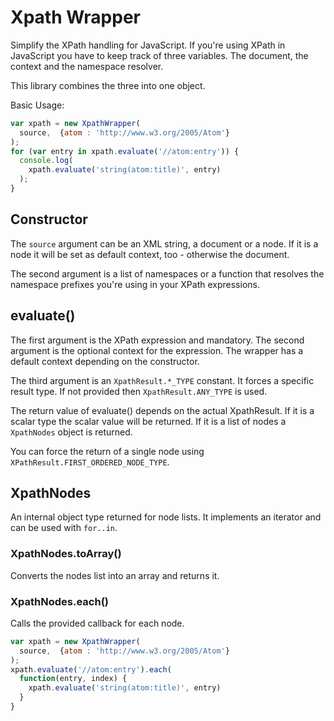 # Xpath Wrapper

Simplify the XPath handling for JavaScript. If you're using XPath
in JavaScript you have to keep track of three variables. The document, the context
and the namespace resolver.

This library combines the three into one object.

Basic Usage:

```javascript
var xpath = new XpathWrapper(
  source,  {atom : 'http://www.w3.org/2005/Atom'}
);
for (var entry in xpath.evaluate('//atom:entry')) {
  console.log(
    xpath.evaluate('string(atom:title)', entry)
  );
}
```

## Constructor

The `source` argument can be an XML string, a document or a node. If it
is a node it will be set as default context, too - otherwise the document.

The second argument is a list of namespaces or a function that resolves the
namespace prefixes you're using in your XPath expressions.

## evaluate()

The first argument is the XPath expression and mandatory. The second argument
is the optional context for the expression. The wrapper has
a default context depending on the constructor.

The third argument is an `XpathResult.*_TYPE` constant. It forces a specific
result type. If not provided then `XpathResult.ANY_TYPE` is used.

The return value of evaluate() depends on the actual XpathResult. If it
is a scalar type the scalar value will be returned. If it is a list of nodes
a `XpathNodes` object is returned.

You can force the return of a single node using `XPathResult.FIRST_ORDERED_NODE_TYPE`.

## XpathNodes

An internal object type returned for node lists. It implements an iterator
and can be used with `for..in`.

### XpathNodes.toArray()

Converts the nodes list into an array and returns it.

### XpathNodes.each()

Calls the provided callback for each node.

```javascript
var xpath = new XpathWrapper(
  source,  {atom : 'http://www.w3.org/2005/Atom'}
);
xpath.evaluate('//atom:entry').each(
  function(entry, index) {
    xpath.evaluate('string(atom:title)', entry)
  }
}
```

